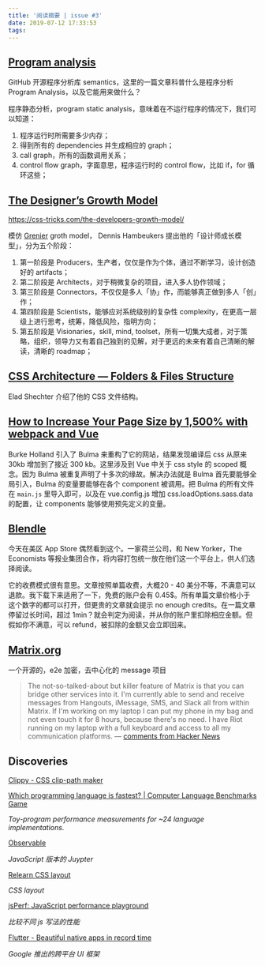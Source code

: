 ```yaml
---
title: '阅读摘要 | issue #3'
date: 2019-07-12 17:33:53
tags:
---
```


## [Program analysis](https://github.com/github/semantic/blob/master/docs/program-analysis.md#potential-use-cases)

GitHub 开源程序分析库 semantics，这里的一篇文章科普什么是程序分析 Program Analysis，以及它能用来做什么？

程序静态分析，program static analysis，意味着在不运行程序的情况下，我们可以知道：

1. 程序运行时所需要多少内存；
2. 得到所有的 dependencies 并生成相应的 graph；
3. call graph，所有的函数调用关系；
4. control flow graph，字面意思，程序运行时的 control flow，比如 if，for 循环这些；

## [The Designer’s Growth Model](https://medium.com/design-leadership-notebook/the-designers-growth-model-8240dafb7137)

https://css-tricks.com/the-developers-growth-model/

模仿 [Grenier](https://wiki.mbalib.com/wiki/葛雷纳的企业成长模型) groth model，  Dennis Hambeukers 提出他的「设计师成长模型」，分为五个阶段：

1. 第一阶段是 Producers，生产者，仅仅是作为个体，通过不断学习，设计创造好的 artifacts；
2. 第二阶段是 Architects，对于稍微复杂的项目，进入多人协作领域；
3. 第三阶段是 Connectors，不仅仅是多人「协」作，而能够真正做到多人「创」作；
4. 第四阶段是 Scientists，能够应对系统级别的复杂性 complexity，在更高一层级上进行思考，统筹，降低风险，指明方向；
5. 第五阶段是 Visionaries，skill, mind, toolset，所有一切集大成者，对于策略，组织，领导力又有着自己独到的见解，对于更远的未来有着自己清晰的解读，清晰的 roadmap；



<!--more-->



## [CSS Architecture — Folders & Files Structure](https://medium.com/@elad/css-architecture-folders-files-structure-f92b40c78d0b)

Elad Shechter 介绍了他的 CSS 文件结构。

## [How to Increase Your Page Size by 1,500% with webpack and Vue](https://css-tricks.com/how-to-increase-your-page-size-by-1500-with-webpack-and-vue/)

Burke Holland 引入了 Bulma 来重构了它的网站，结果发现编译后 css 从原来 30kb 增加到了接近 300 kb。这里涉及到 Vue 中关于 css style 的 scoped 概念。因为 Bulma 被重复声明了十多次的缘故。解决办法就是 Bulma 首先要能够全局引入，Bulma 的变量要能够在各个 component 被调用。把 Bulma 的所有文件在 `main.js` 里导入即可，以及在 vue.config.js 增加 css.loadOptions.sass.data 的配置，让 components 能够使用预先定义的变量。



## [Blendle](https://launch.blendle.com)

今天在美区 App Store 偶然看到这个。一家荷兰公司，和 New Yorker，The Economists 等报业集团合作，将内容打包统一放在他们这一个平台上，供人们选择阅读。

它的收费模式很有意思。文章按照单篇收费，大概20 - 40 美分不等，不满意可以退款。我下载下来适用了一下，免费的账户会有 0.45$。所有单篇文章价格小于这个数字的都可以打开，但更贵的文章就会提示 no enough credits。在一篇文章停留过长时间，超过 1min？就会判定为阅读，并从你的账户里扣除相应金额。但假如你不满意，可以 refund，被扣除的金额又会立即回来。

## [Matrix.org](https://matrix.org)

一个开源的，e2e 加密，去中心化的 message 项目

> The not-so-talked-about but killer feature of Matrix is that you can bridge other services into it. I'm currently able to send and receive messages from Hangouts, iMessage, SMS, and Slack all from within Matrix. If I'm working on my laptop I can put my phone in my bag and not even touch it for 8 hours, because there's no need. I have Riot running on my laptop with a full keyboard and access to all my communication platforms.
> — [comments from Hacker News](https://news.ycombinator.com/item?id=20157809)

## Discoveries

[Clippy - CSS clip-path maker](https://bennettfeely.com/clippy/)

[Which programming language is fastest? | Computer Language Benchmarks Game](https://benchmarksgame-team.pages.debian.net/benchmarksgame/)

*Toy-program performance measurements for ~24 language implementations.*

[Observable](https://observablehq.com) 

*JavaScript 版本的 Juypter*

[Relearn CSS layout](https://every-layout.dev) 

*CSS layout*

[jsPerf: JavaScript performance playground](https://jsperf.com) 

*比较不同 js 写法的性能*

[Flutter - Beautiful native apps in record time](https://flutter.dev) 

*Google 推出的跨平台 UI 框架*